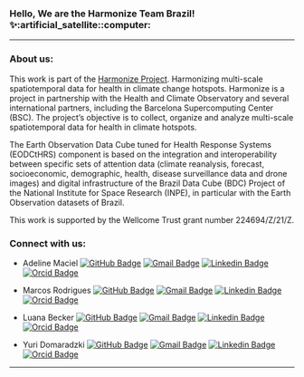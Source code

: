 <!--
### Hi there 👋

**ammaciel/ammaciel** is a ✨ _special_ ✨ repository because its `README.md` (this file) appears on your GitHub profile.

Here are some ideas to get you started:

- 🔭 I’m currently working on ...
- 🌱 I’m currently learning ...
- 👯 I’m looking to collaborate on ...
- 🤔 I’m looking for help with ...
- 💬 Ask me about ...
- 📫 How to reach me: ...
- 😄 Pronouns: ...
- ⚡ Fun fact: ...

https://gist.github.com/rxaviers/7360908 - list of github markdown emoji markup
https://github-emoji-picker.vercel.app/ -- more one list of github markdown emoji markup
https://b64.io/ -- image to base64
https://www.reduceimages.com/ -- reduce image icon png to size of 23px
-->

<h3 align="left">Hello, We are the Harmonize Team Brazil! ✨:artificial_satellite::computer:</h3>

---

### About us:
This work is part of the [Harmonize Project](https://www.bsc.es/research-and-development/projects/harmonize-harmonizing-multi-scale-spatiotemporal-data-health). Harmonizing multi-scale spatiotemporal data for health in climate change hotspots. Harmonize is a project in partnership with the Health and Climate Observatory and several international partners, including the Barcelona Supercomputing Center (BSC). The project’s objective is to collect, organize and analyze multi-scale spatiotemporal data for health in climate hotspots. 

The Earth Observation Data Cube tuned for Health Response Systems (EODCtHRS) component is based on the integration and interoperability between specific sets of attention data (climate reanalysis, forecast, socioeconomic, demographic, health, disease surveillance data and drone images) and digital infrastructure of the Brazil Data Cube (BDC) Project of the National Institute for Space Research (INPE), in particular with the Earth Observation datasets of Brazil. 

This work is supported by the Wellcome Trust grant number 224694/Z/21/Z.

### Connect with us:
- Adeline Maciel
[![GitHub Badge](https://img.shields.io/badge/-ammaciel-%23121011.svg?style=flat&logo=github&logoColor=white)](https://github.com/ammaciel)
[![Gmail Badge](https://img.shields.io/badge/-adelinemaciel22@gmail.com-c14438?style=flat&logo=Gmail&logoColor=white&link=mailto:adelinemaciel22@gmail.com)](mailto:adelinemaciel22@gmail.com)
[![Linkedin Badge](https://img.shields.io/badge/-Adeline_Marinho_Maciel-blue?style=flat&logo=Linkedin&logoColor=white&link=https://www.linkedin.com/in/adelinemarinhomaciel/)](https://www.linkedin.com/in/adelinemarinhomaciel/)
[![Orcid Badge](https://img.shields.io/badge/-Adeline_Maciel-green?style=flat&logo=Orcid&logoColor=white&link=https://orcid.org/0000-0002-1467-6488)](https://orcid.org/0000-0002-1467-6488)

- Marcos Rodrigues
[![GitHub Badge](https://img.shields.io/badge/-marcosmlr-%23121011.svg?style=flat&logo=github&logoColor=white)](https://github.com/marcosmlr)
[![Gmail Badge](https://img.shields.io/badge/-marcos.mlr@gmail.com-c14438?style=flat&logo=Gmail&logoColor=white&link=mailto:marcos.mlr@gmail.com)](mailto:marcos.mlr@gmail.com)
[![Linkedin Badge](https://img.shields.io/badge/-Marcos_Rodrigues-blue?style=flat&logo=Linkedin&logoColor=white&link=https://www.linkedin.com/in/marcos-rodrigues-3a59a38/)](https://www.linkedin.com/in/marcos-rodrigues-3a59a38/)
[![Orcid Badge](https://img.shields.io/badge/-Marcos_Rodrigues-green?style=flat&logo=Orcid&logoColor=white&link=https://orcid.org/0000-0002-9199-6928)](https://orcid.org/0000-0002-9199-6928)

- Luana Becker
[![GitHub Badge](https://img.shields.io/badge/-luanabeckerdaluz-%23121011.svg?style=flat&logo=github&logoColor=white)](https://github.com/luanabeckerdaluz)
[![Gmail Badge](https://img.shields.io/badge/-luanabeckerdaluz@gmail.com-c14438?style=flat&logo=Gmail&logoColor=white&link=mailto:luanabeckerdaluz@gmail.com)](mailto:luanabeckerdaluz@gmail.com)
[![Linkedin Badge](https://img.shields.io/badge/-Luana_Becker_da_Luz-blue?style=flat&logo=Linkedin&logoColor=white&link=https://www.linkedin.com/in/leobeckerdaluz/)](https://www.linkedin.com/in/leobeckerdaluz/)
[![Orcid Badge](https://img.shields.io/badge/-Luana_Becker_da_Luz-green?style=flat&logo=Orcid&logoColor=white&link=https://orcid.org/0000-0003-2535-7658)](https://orcid.org/0000-0003-2535-7658)

- Yuri Domaradzki
[![GitHub Badge](https://img.shields.io/badge/-YuriDomaradzki-%23121011.svg?style=flat&logo=github&logoColor=white)](https://github.com/YuriDomaradzki)
[![Gmail Badge](https://img.shields.io/badge/-yuridomaradzki@gmail.com-c14438?style=flat&logo=Gmail&logoColor=white&link=mailto:yuridomaradzki@gmail.com)](mailto:yuridomaradzki@gmail.com)
[![Linkedin Badge](https://img.shields.io/badge/-Yuri_Domaradzki_Moreira_Nunes-blue?style=flat&logo=Linkedin&logoColor=white&link=https://www.linkedin.com/in/yuri-domaradzki/)](https://www.linkedin.com/in/yuri-domaradzki/)
[![Orcid Badge](https://img.shields.io/badge/-Yuri_Domaradzki_Moreira_Nunes-green?style=flat&logo=Orcid&logoColor=white&link=https://orcid.org/0009-0007-2829-4345)](https://orcid.org/0009-0007-2829-4345)

---
